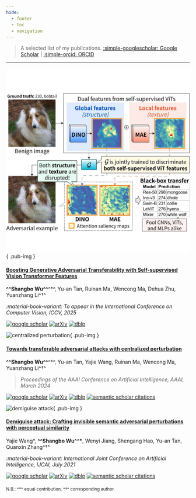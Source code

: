 ```yaml
---
hide:
  - footer
  - toc
  - navigation
---
```


> A selected list of my publications. [:simple-googlescholar: Google Scholar](https://scholar.google.com/citations?user=Mf-JoyQAAAAJ) | [:simple-orcid: ORCID](https://orcid.org/0000-0002-0737-7420)

---

<div class="pub-grid" markdown>

![dsva](assets/dsva.jpg){ .pub-img }

<div markdown>

#### [Boosting Generative Adversarial Transferability with Self-supervised Vision Transformer Features](https://arxiv.org/abs/2506.21046)

**^^Shangbo Wu^^**^\*^, Yu-an Tan, Ruinan Ma, Wencong Ma, Dehua Zhu, Yuanzhang Li^†^

_:material-book-variant: To appear in the International Conference on Computer Vision, ICCV, 2025_

[![google scholar](https://img.shields.io/badge/Google%20Scholar-4285F4?logo=googlescholar&labelColor=beige)](https://scholar.google.com/#)
[![arXiv](https://img.shields.io/badge/2506.21046-b31b1b?logo=arxiv&labelColor=2d3339)](https://arxiv.org/abs/2506.21046)
[![dblp](https://img.shields.io/badge/dblp-ICCV%202025-fbba00?logo=dblp&labelColor=004f9f)](https://dblp.org/#)

<!-- [![semantic scholar citations](https://img.shields.io/badge/dynamic/json?url=https%3A%2F%2Fapi.semanticscholar.org%2Fgraph%2Fv1%2Fpaper%2F7e59fdd13e3e9c8387d2a124adf47c05a6aeda8c%3Ffields%3DcitationCount&query=%24.citationCount&style=social&logo=semanticscholar&label=citations&cacheSeconds=7200)](https://www.semanticscholar.org/paper/Towards-Transferable-Adversarial-Attacks-with-Wu-Tan/7e59fdd13e3e9c8387d2a124adf47c05a6aeda8c) -->

</div></div>

<div class="pub-grid" markdown>

![centralized perturbation](assets/centralized-perturbation.png){ .pub-img }

<div markdown>

#### [Towards transferable adversarial attacks with centralized perturbation](https://doi.org/10.1609/aaai.v38i6.28427)

**^^Shangbo Wu^^**^\*^, Yu-an Tan, Yajie Wang, Ruinan Ma, Wencong Ma, Yuanzhang Li^†^

> _Proceedings of the AAAI Conference on Artificial Intelligence, AAAI, March 2024_

[![google scholar](https://img.shields.io/badge/Google%20Scholar-4285F4?logo=googlescholar&labelColor=beige)](https://scholar.google.com/citations?view_op=view_citation&citation_for_view=Mf-JoyQAAAAJ:Y0pCki6q_DkC)
[![arXiv](https://img.shields.io/badge/2312.06199-b31b1b?logo=arxiv&labelColor=2d3339)](https://arxiv.org/abs/2312.06199)
[![dblp](https://img.shields.io/badge/dblp-AAAI%202024-fbba00?logo=dblp&labelColor=004f9f)](https://dblp.org/rec/conf/aaai/Wu0WMML24.html)
[![semantic scholar citations](https://img.shields.io/badge/dynamic/json?url=https%3A%2F%2Fapi.semanticscholar.org%2Fgraph%2Fv1%2Fpaper%2F7e59fdd13e3e9c8387d2a124adf47c05a6aeda8c%3Ffields%3DcitationCount&query=%24.citationCount&style=social&logo=semanticscholar&label=citations&cacheSeconds=7200)](https://www.semanticscholar.org/paper/Towards-Transferable-Adversarial-Attacks-with-Wu-Tan/7e59fdd13e3e9c8387d2a124adf47c05a6aeda8c)

</div></div>

<div class="pub-grid" markdown>

![demiguise attack](assets/demiguise-attack.png){ .pub-img }

<div markdown>

#### [Demiguise attack: Crafting invisible semantic adversarial perturbations with perceptual similarity](https://doi.org/10.24963/ijcai.2021/430)

Yajie Wang\*, **^^Shangbo Wu^^\***, Wenyi Jiang, Shengang Hao, Yu-an Tan, Quanxin Zhang^†^

_:material-book-variant: International Joint Conference on Artificial Intelligence, IJCAI, July 2021_

[![google scholar](https://img.shields.io/badge/Google%20Scholar-4285F4?logo=googlescholar&labelColor=beige)](https://scholar.google.com/citations?view_op=view_citation&citation_for_view=Mf-JoyQAAAAJ:d1gkVwhDpl0C)
[![arXiv](https://img.shields.io/badge/2107.01396-b31b1b?logo=arxiv&labelColor=2d3339)](https://arxiv.org/abs/2107.01396)
[![dblp](https://img.shields.io/badge/dblp-IJCAI%202021-fbba00?logo=dblp&labelColor=004f9f)](https://dblp.org/rec/conf/ijcai/WangWJHTZ21.html)
[![semantic scholar citations](https://img.shields.io/badge/dynamic/json?url=https%3A%2F%2Fapi.semanticscholar.org%2Fgraph%2Fv1%2Fpaper%2F0f092b5d24125a1d187128d8b4ba091a061433c6%3Ffields%3DcitationCount&query=%24.citationCount&style=social&logo=semanticscholar&label=citations&cacheSeconds=7200)](https://www.semanticscholar.org/paper/Demiguise-Attack%3A-Crafting-Invisible-Semantic-with-Wang-Wu/0f092b5d24125a1d187128d8b4ba091a061433c6)

</div></div>

<sub markdown>N.B.: ^\*^ equal contribution, ^†^ corresponding author.</sub>
